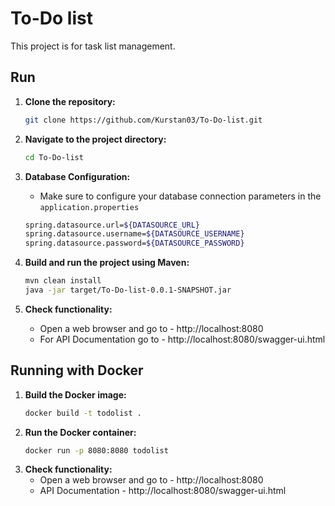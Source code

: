 # To-Do list
This project is for task list management.

## Run
1. **Clone the repository:**
   
   ```bash
   git clone https://github.com/Kurstan03/To-Do-list.git
   
3. **Navigate to the project directory:**
    ```bash
   cd To-Do-list
   
4. **Database Configuration:**
   - Make sure to configure your database connection parameters in the `application.properties`
    ```bash
   spring.datasource.url=${DATASOURCE_URL}
   spring.datasource.username=${DATASOURCE_USERNAME}
   spring.datasource.password=${DATASOURCE_PASSWORD}

5. **Build and run the project using Maven:**
    ```bash
   mvn clean install
   java -jar target/To-Do-list-0.0.1-SNAPSHOT.jar
   
6. **Check functionality:**
   - Open a web browser and go to - http://localhost:8080
   - For API Documentation go to - http://localhost:8080/swagger-ui.html 
   
##  Running with Docker

1. **Build the Docker image:**
    ```bash
   docker build -t todolist .

2. **Run the Docker container:**
    ```bash
   docker run -p 8080:8080 todolist
   
3. **Check functionality:**
    - Open a web browser and go to - http://localhost:8080
    - API Documentation - http://localhost:8080/swagger-ui.html

